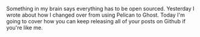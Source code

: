 Something in my brain says everything has to be open sourced. Yesterday I wrote about how I changed over from using Pelican to Ghost. Today I'm going to cover how you can keep releasing all of your posts on Github if you're like me.
